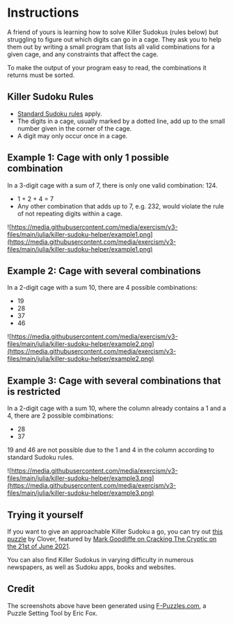 # Instructions

A friend of yours is learning how to solve Killer Sudokus (rules below) but struggling to figure out which digits can go in a cage.
They ask you to help them out by writing a small program that lists all valid combinations for a given cage, and any constraints that affect the cage.

To make the output of your program easy to read, the combinations it returns must be sorted.

## Killer Sudoku Rules

- [Standard Sudoku rules](https://en.wikipedia.org/wiki/Sudoku) apply.
- The digits in a cage, usually marked by a dotted line, add up to the small number given in the corner of the cage.
- A digit may only occur once in a cage.

## Example 1: Cage with only 1 possible combination

In a 3-digit cage with a sum of 7, there is only one valid combination: 124.

- 1 + 2 + 4 = 7
- Any other combination that adds up to 7, e.g. 232, would violate the rule of not repeating digits within a cage.

![https://media.githubusercontent.com/media/exercism/v3-files/main/julia/killer-sudoku-helper/example1.png](https://media.githubusercontent.com/media/exercism/v3-files/main/julia/killer-sudoku-helper/example1.png)

## Example 2: Cage with several combinations

In a 2-digit cage with a sum 10, there are 4 possible combinations:

- 19
- 28
- 37
- 46

![https://media.githubusercontent.com/media/exercism/v3-files/main/julia/killer-sudoku-helper/example2.png](https://media.githubusercontent.com/media/exercism/v3-files/main/julia/killer-sudoku-helper/example2.png)

## Example 3: Cage with several combinations that is restricted

In a 2-digit cage with a sum 10, where the column already contains a 1 and a 4, there are 2 possible combinations:

- 28
- 37

19 and 46 are not possible due to the 1 and 4 in the column according to standard Sudoku rules.

![https://media.githubusercontent.com/media/exercism/v3-files/main/julia/killer-sudoku-helper/example3.png](https://media.githubusercontent.com/media/exercism/v3-files/main/julia/killer-sudoku-helper/example3.png)

## Trying it yourself

If you want to give an approachable Killer Sudoku a go, you can try out [this puzzle](https://app.crackingthecryptic.com/sudoku/HqTBn3Pr6R) by Clover, featured by [Mark Goodliffe on Cracking The Cryptic on the 21st of June 2021](https://youtu.be/c_NjEbFEeW0?t=1180).

You can also find Killer Sudokus in varying difficulty in numerous newspapers, as well as Sudoku apps, books and websites.

## Credit

The screenshots above have been generated using [F-Puzzles.com](https://www.f-puzzles.com/), a Puzzle Setting Tool by Eric Fox.
